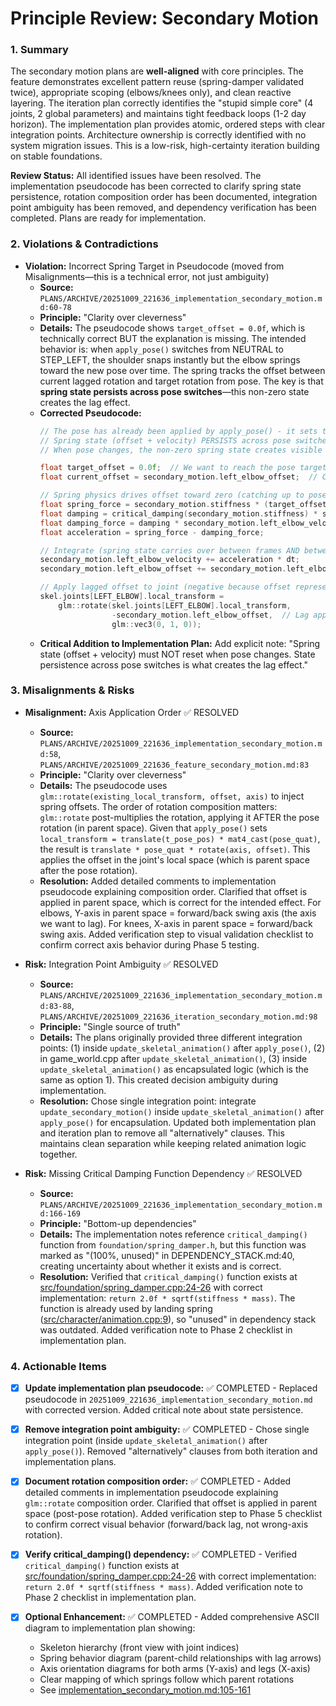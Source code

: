 # Principle Review: Secondary Motion

### 1. Summary

The secondary motion plans are **well-aligned** with core principles. The feature demonstrates excellent pattern reuse (spring-damper validated twice), appropriate scoping (elbows/knees only), and clean reactive layering. The iteration plan correctly identifies the "stupid simple core" (4 joints, 2 global parameters) and maintains tight feedback loops (1-2 day horizon). The implementation plan provides atomic, ordered steps with clear integration points. Architecture ownership is correctly identified with no system migration issues. This is a low-risk, high-certainty iteration building on stable foundations.

**Review Status:** All identified issues have been resolved. The implementation pseudocode has been corrected to clarify spring state persistence, rotation composition order has been documented, integration point ambiguity has been removed, and dependency verification has been completed. Plans are ready for implementation.

### 2. Violations & Contradictions

- **Violation:** Incorrect Spring Target in Pseudocode (moved from Misalignments—this is a technical error, not just ambiguity)
  - **Source:** `PLANS/ARCHIVE/20251009_221636_implementation_secondary_motion.md:60-78`
  - **Principle:** "Clarity over cleverness"
  - **Details:** The pseudocode shows `target_offset = 0.0f`, which is technically correct BUT the explanation is missing. The intended behavior is: when `apply_pose()` switches from NEUTRAL to STEP_LEFT, the shoulder snaps instantly but the elbow springs toward the new pose over time. The spring tracks the offset between current lagged rotation and target rotation from pose. The key is that **spring state persists across pose switches**—this non-zero state creates the lag effect.
  - **Corrected Pseudocode:**
    ```cpp
    // The pose has already been applied by apply_pose() - it sets target rotations
    // Spring state (offset + velocity) PERSISTS across pose switches
    // When pose changes, the non-zero spring state creates visible lag as it catches up

    float target_offset = 0.0f;  // We want to reach the pose target (zero offset = at target)
    float current_offset = secondary_motion.left_elbow_offset;  // Current lag behind target

    // Spring physics drives offset toward zero (catching up to pose target)
    float spring_force = secondary_motion.stiffness * (target_offset - current_offset);
    float damping = critical_damping(secondary_motion.stiffness) * secondary_motion.damping_ratio;
    float damping_force = damping * secondary_motion.left_elbow_velocity;
    float acceleration = spring_force - damping_force;

    // Integrate (spring state carries over between frames AND between pose switches)
    secondary_motion.left_elbow_velocity += acceleration * dt;
    secondary_motion.left_elbow_offset += secondary_motion.left_elbow_velocity * dt;

    // Apply lagged offset to joint (negative because offset represents "behind target")
    skel.joints[LEFT_ELBOW].local_transform =
        glm::rotate(skel.joints[LEFT_ELBOW].local_transform,
                    -secondary_motion.left_elbow_offset,  // Lag applied as negative offset
                    glm::vec3(0, 1, 0));
    ```
  - **Critical Addition to Implementation Plan:** Add explicit note: "Spring state (offset + velocity) must NOT reset when pose changes. State persistence across pose switches is what creates the lag effect."

### 3. Misalignments & Risks

- **Misalignment:** Axis Application Order ✅ RESOLVED
  - **Source:** `PLANS/ARCHIVE/20251009_221636_implementation_secondary_motion.md:58`, `PLANS/ARCHIVE/20251009_221636_feature_secondary_motion.md:83`
  - **Principle:** "Clarity over cleverness"
  - **Details:** The pseudocode uses `glm::rotate(existing_local_transform, offset, axis)` to inject spring offsets. The order of rotation composition matters: `glm::rotate` post-multiplies the rotation, applying it AFTER the pose rotation (in parent space). Given that `apply_pose()` sets `local_transform = translate(t_pose_pos) * mat4_cast(pose_quat)`, the result is `translate * pose_quat * rotate(axis, offset)`. This applies the offset in the joint's local space (which is parent space after the pose rotation).
  - **Resolution:** Added detailed comments to implementation pseudocode explaining composition order. Clarified that offset is applied in parent space, which is correct for the intended effect. For elbows, Y-axis in parent space = forward/back swing axis (the axis we want to lag). For knees, X-axis in parent space = forward/back swing axis. Added verification step to visual validation checklist to confirm correct axis behavior during Phase 5 testing.

- **Risk:** Integration Point Ambiguity ✅ RESOLVED
  - **Source:** `PLANS/ARCHIVE/20251009_221636_implementation_secondary_motion.md:83-88`, `PLANS/ARCHIVE/20251009_221636_iteration_secondary_motion.md:98`
  - **Principle:** "Single source of truth"
  - **Details:** The plans originally provided three different integration points: (1) inside `update_skeletal_animation()` after `apply_pose()`, (2) in game_world.cpp after `update_skeletal_animation()`, (3) inside `update_skeletal_animation()` as encapsulated logic (which is the same as option 1). This created decision ambiguity during implementation.
  - **Resolution:** Chose single integration point: integrate `update_secondary_motion()` inside `update_skeletal_animation()` after `apply_pose()` for encapsulation. Updated both implementation plan and iteration plan to remove all "alternatively" clauses. This maintains clean separation while keeping related animation logic together.

- **Risk:** Missing Critical Damping Function Dependency ✅ RESOLVED
  - **Source:** `PLANS/ARCHIVE/20251009_221636_implementation_secondary_motion.md:166-169`
  - **Principle:** "Bottom-up dependencies"
  - **Details:** The implementation notes reference `critical_damping()` function from `foundation/spring_damper.h`, but this function was marked as "(100%, unused)" in DEPENDENCY_STACK.md:40, creating uncertainty about whether it exists and is correct.
  - **Resolution:** Verified that `critical_damping()` function exists at [src/foundation/spring_damper.cpp:24-26](src/foundation/spring_damper.cpp#L24-L26) with correct implementation: `return 2.0f * sqrtf(stiffness * mass)`. The function is already used by landing spring ([src/character/animation.cpp:9](src/character/animation.cpp#L9)), so "unused" in dependency stack was outdated. Added verification note to Phase 2 checklist in implementation plan.

### 4. Actionable Items

- [x] **Update implementation plan pseudocode:** ✅ COMPLETED - Replaced pseudocode in `20251009_221636_implementation_secondary_motion.md` with corrected version. Added critical note about state persistence.

- [x] **Remove integration point ambiguity:** ✅ COMPLETED - Chose single integration point (inside `update_skeletal_animation()` after `apply_pose()`). Removed "alternatively" clauses from both iteration and implementation plans.

- [x] **Document rotation composition order:** ✅ COMPLETED - Added detailed comments in implementation pseudocode explaining `glm::rotate` composition order. Clarified that offset is applied in parent space (post-pose rotation). Added verification step to Phase 5 checklist to confirm correct visual behavior (forward/back lag, not wrong-axis rotation).

- [x] **Verify critical_damping() dependency:** ✅ COMPLETED - Verified `critical_damping()` function exists at [src/foundation/spring_damper.cpp:24-26](src/foundation/spring_damper.cpp#L24-L26) with correct implementation: `return 2.0f * sqrtf(stiffness * mass)`. Added verification note to Phase 2 checklist in implementation plan.

- [x] **Optional Enhancement:** ✅ COMPLETED - Added comprehensive ASCII diagram to implementation plan showing:
  - Skeleton hierarchy (front view with joint indices)
  - Spring behavior diagram (parent-child relationships with lag arrows)
  - Axis orientation diagrams for both arms (Y-axis) and legs (X-axis)
  - Clear mapping of which springs follow which parent rotations
  - See [implementation_secondary_motion.md:105-161](PLANS/ARCHIVE/20251009_221636_implementation_secondary_motion.md#L105-L161)
